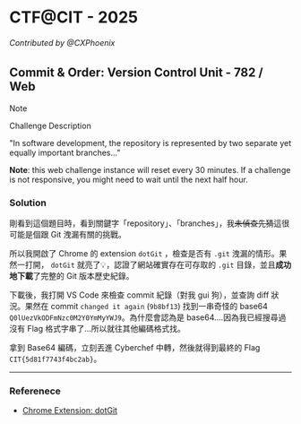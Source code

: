 # CTF@CIT - 2025
###### Contributed by @CXPhoenix

## Commit & Order: Version Control Unit - 782 / Web

> [!NOTE]
> 
> Challenge Description
> 
> "In software development, the repository is represented by two separate yet equally important branches..."
> 
> **Note**: this web challenge instance will reset every 30 minutes. If a challenge is not responsive, you might need to wait until the next half hour.

### Solution

剛看到這個題目時，看到關鍵字「repository」、「branches」，我~~未偵查先猜~~這很可能是個跟 Git 洩漏有關的挑戰。

所以我開啟了 Chrome 的 extension `dotGit` ，檢查是否有 `.git` 洩漏的情形。果然一打開， `dotGit` 就亮了💡，認證了網站確實存在可存取的 `.git` 目錄，並且**成功地下載**了完整的 Git 版本歷史紀錄。

下載後，我打開 VS Code 來檢查 commit 紀錄（對我 gui 狗），並查詢 diff 狀況。果然在 commit `changed it again` (`9b8bf13`) 找到一串奇怪的 base64 `Q0lUezVkODFmNzc0M2Y0YmMyYWJ9`。為什麼會認為是 base64....因為我已經搜尋過沒有 Flag 格式字串了...所以就往其他編碼格式找。 

拿到 Base64 編碼，立刻丟進 Cyberchef 中轉，然後就得到最終的 Flag `CIT{5d81f7743f4bc2ab}`。

---

### Referenece

* [Chrome Extension: dotGit](https://chromewebstore.google.com/detail/dotgit/pampamgoihgcedonnphgehgondkhikel?hl=zh-TW&utm_source=ext_sidebar)